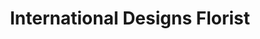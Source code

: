 ---
title: "International Designs Florist"
url: /fort-wayne/international-designs-florist/
shop: florist
---